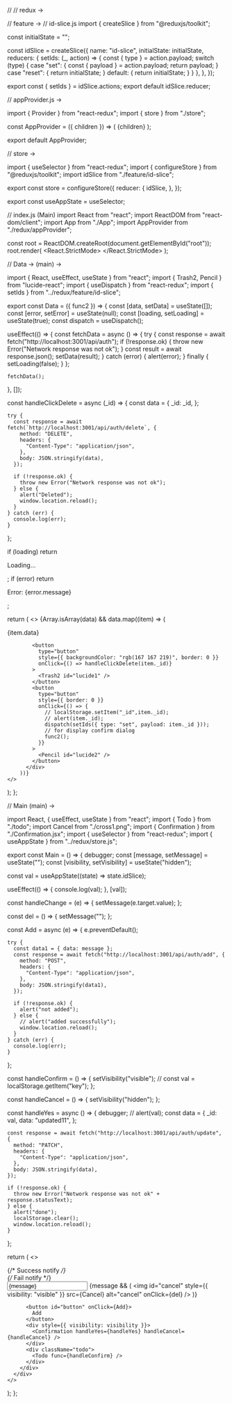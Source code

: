 //  // redux -> 


// feature ->
// id-slice.js
import { createSlice } from "@reduxjs/toolkit";

const initialState = "";

const idSlice = createSlice({
  name: "id-slice",
  initialState: initialState,
  reducers: {
    setIds: (_, action) => {
      const { type } = action.payload;
      switch (type) {
        case "set": {
          const { payload } = action.payload;
          return payload;
        }
        case "reset": {
          return initialState;
        }
        default: {
          return initialState;
        }
      }
    },
  },
});

export const { setIds } = idSlice.actions;
export default idSlice.reducer;



// appProvider.js ->

import { Provider } from "react-redux";
import { store } from "./store";

const AppProvider = ({ children }) => (
  <Provider store={store}>{children}</Provider>
);

export default AppProvider;


// store ->

import { useSelector } from "react-redux";
import { configureStore } from "@reduxjs/toolkit";
import idSlice from "./feature/id-slice";

export const store = configureStore({
  reducer: {
    idSlice,
  },
});

export const useAppState = useSelector;



// index.js (Main)
import React from "react";
import ReactDOM from "react-dom/client";
import App from "./App";
import AppProvider from "./redux/appProvider";

const root = ReactDOM.createRoot(document.getElementById("root"));
root.render(
  <React.StrictMode>
    <AppProvider>
      <App />
    </AppProvider>
  </React.StrictMode>
);



// Data -> (main) ->


import { React, useEffect, useState } from "react";
import { Trash2, Pencil } from "lucide-react";
import { useDispatch } from "react-redux";
import { setIds } from "../redux/feature/id-slice";

export const Data = ({ func2 }) => {
  const [data, setData] = useState([]);
  const [error, setError] = useState(null);
  const [loading, setLoading] = useState(true);
  const dispatch = useDispatch();

  useEffect(() => {
    const fetchData = async () => {
      try {
        const response = await fetch("http://localhost:3001/api/auth");
        if (!response.ok) {
          throw new Error("Network response was not ok");
        }
        const result = await response.json();
        setData(result);
      } catch (error) {
        alert(error);
      } finally {
        setLoading(false);
      }
    };

    fetchData();
  }, []);

  const handleClickDelete = async (_id) => {
    const data = {
      _id: _id,
    };

    try {
      const response = await fetch(`http://localhost:3001/api/auth/delete`, {
        method: "DELETE",
        headers: {
          "Content-Type": "application/json",
        },
        body: JSON.stringify(data),
      });

      if (!response.ok) {
        throw new Error("Network response was not ok");
      } else {
        alert("Deleted");
        window.location.reload();
      }
    } catch (err) {
      console.log(err);
    }
  };

  if (loading) return <p>Loading...</p>;
  if (error) return <p>Error: {error.message}</p>;

  return (
    <>
      {Array.isArray(data) &&
        data.map((item) => (
          <div className="datacontainer" key={item._id}>
            <span>{item.data}</span>

            <button
              type="button"
              style={{ backgroundColor: "rgb(167 167 219)", border: 0 }}
              onClick={() => handleClickDelete(item._id)}
            >
              <Trash2 id="lucide1" />
            </button>
            <button
              type="button"
              style={{ border: 0 }}
              onClick={() => {
                // localStorage.setItem("_id",item._id);
                // alert(item._id);
                dispatch(setIds({ type: "set", payload: item._id }));
                // for display confirm dialog
                func2();
              }}
            >
              <Pencil id="lucide2" />
            </button>
          </div>
        ))}
    </>
  );
};





// Main (main) ->

import React, { useEffect, useState } from "react";
import { Todo } from "./todo";
import Cancel from "./cross1.png";
import { Confirmation } from "./Confirmation.jsx";
import { useSelector } from "react-redux";
import { useAppState } from "../redux/store.js";

export const Main = () => {
  debugger;
  const [message, setMessage] = useState("");
  const [visibility, setVisibility] = useState("hidden");

  const val = useAppState((state) => state.idSlice);

  useEffect(() => {
    console.log(val);
  }, [val]);

  const handleChange = (e) => {
    setMessage(e.target.value);
  };

  const del = () => {
    setMessage("");
  };

  const Add = async (e) => {
    e.preventDefault();

    try {
      const data1 = { data: message };
      const response = await fetch("http://localhost:3001/api/auth/add", {
        method: "POST",
        headers: {
          "Content-Type": "application/json",
        },
        body: JSON.stringify(data1),
      });

      if (!response.ok) {
        alert("not added");
      } else {
        // alert("added successfully");
        window.location.reload();
      }
    } catch (err) {
      console.log(err);
    }
  };

  const handleConfirm = () => {
    setVisibility("visible");
    // const val = localStorage.getItem("key");
  };

  const handleCancel = () => {
    setVisibility("hidden");
  };

  const handleYes = async () => {
    debugger;
    // alert(val);
    const data = {
      _id: val,
      data: "updated11",
    };

    const response = await fetch("http://localhost:3001/api/auth/update", {
      method: "PATCH",
      headers: {
        "Content-Type": "application/json",
      },
      body: JSON.stringify(data),
    });

    if (!response.ok) {
      throw new Error("Network response was not ok" + response.statusText);
    } else {
      alert("done");
      localStorage.clear();
      window.location.reload();
    }
  };

  return (
    <>
      <div className="mainContainer">
        <div className="successnotify">{/* Success notify */}</div>
        <div className="failnotify">{/* Fail notify */}</div>
        <div className="content">
          <input
            className="box"
            type="text"
            onChange={handleChange}
            value={message}
          />
          {message && (
            <img
              id="cancel"
              style={{ visibility: "visible" }}
              src={Cancel}
              alt="cancel"
              onClick={del}
            />
          )}

          <button id="button" onClick={Add}>
            Add
          </button>
          <div style={{ visibility: visibility }}>
            <Confirmation handleYes={handleYes} handleCancel={handleCancel} />
          </div>
          <div className="todo">
            <Todo func={handleConfirm} />
          </div>
        </div>
      </div>
    </>
  );
};






